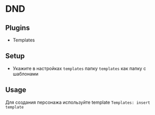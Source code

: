 # DND
## Plugins
- Templates

## Setup
- Укажите в настройках `templates` папку `templates` как папку с шаблонами

## Usage
Для создания персонажа используйте template
`Templates: insert template`